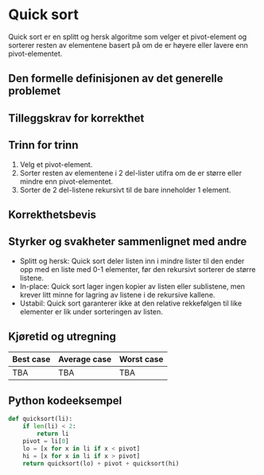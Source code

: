 # Quick sort

<!-- 
1. Kjenne den formelle definisjonen av det generelle problemet den løser
2. Kjenne til eventuelle tilleggskrav den stiller for å være korrekt
3. Vite hvordan den oppfører seg; kunne utføre algoritmen, trinn for trinn!
4. Forstå korrekthetsbeviset; hvordan og hvorfor virker algoritmen egentlig?
5. Kjenne til eventuelle styrker eller svakheter, sammenlignet med andre
6. Kjenne kjøretidene under ulike omstendigheter, og forstå utregningen
-->

Quick sort er en splitt og hersk algoritme som velger et pivot-element og sorterer resten av elementene basert på om de er høyere eller lavere enn pivot-elementet.

## Den formelle definisjonen av det generelle problemet
<!-- Et problem er relasjonen mellom input og output -->

## Tilleggskrav for korrekthet
<!-- Korrekhet: algoritmer virker, gir det svaret den skal -->
<!-- Eks: Binary search må ha en sortert liste -->

## Trinn for trinn
<!-- Pseudokode med forklaring -->
1. Velg et pivot-element.
2. Sorter resten av elementene i 2 del-lister utifra om de er større eller mindre enn pivot-elementet.
3. Sorter de 2 del-listene rekursivt til de bare inneholder 1 element.

## Korrekthetsbevis
<!-- TBA -->

## Styrker og svakheter sammenlignet med andre

- Splitt og hersk: Quick sort deler listen inn i mindre lister til den ender opp med en liste med 0-1 elementer, før den rekursivt sorterer de større listene.
- In-place: Quick sort lager ingen kopier av listen eller sublistene, men krever litt minne for lagring av listene i de rekursive kallene.
- Ustabil: Quick sort garanterer ikke at den relative rekkefølgen til like elementer er lik under sorteringen av listen.

## Kjøretid og utregning
<!-- Under ulike omstendigheter -->

Best case | Average case | Worst case
---------|----------|---------
 TBA | TBA | TBA

## Python kodeeksempel

```python
def quicksort(li):
    if len(li) < 2:
        return li
    pivot = li[0]
    lo = [x for x in li if x < pivot]
    hi = [x for x in li if x > pivot]
    return quicksort(lo) + pivot + quicksort(hi)
```

